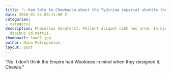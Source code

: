 ```yaml
---
title: "– Han Solo to Chewbacca about the Tydirium imperial shuttle they’re flying"
date: 2016-01-24 09:11:00 Z
categories:
- category1
description: Phasellus hendrerit. Pellent aliquet nibh nec urna. In nis aliquet vel,
  dapibus id,mattis.
thumbnail: food2.jpg
author: Nina Petropoulos
layout: post
---
```


“No. I don’t think the Empire had Wookiees in mind when they designed it, Chewie.”